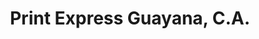 ---
title: "Print Express Guayana, C.A."
url: /ciudad-guayana-puerto-ordaz/print-express-guayana-c-a/
shop: Kopieren
---